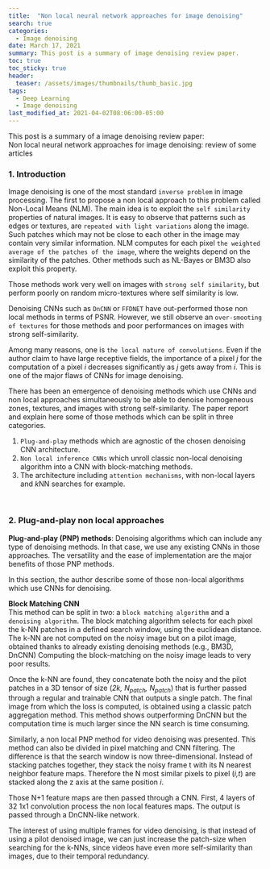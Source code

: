 ```yaml
---
title:  "Non local neural network approaches for image denoising"
search: true
categories:
  - Image denoising
date: March 17, 2021
summary: This post is a summary of image denoising review paper.
toc: true
toc_sticky: true
header:
  teaser: /assets/images/thumbnails/thumb_basic.jpg
tags:
  - Deep Learning
  - Image denoising
last_modified_at: 2021-04-02T08:06:00-05:00
---
```



This post is a summary of a image denoising review paper:  
Non local neural network approaches for image denoising: review of some articles  


### 1. Introduction  

Image denoising is one of the most standard `inverse problem` in image processing. The first to propose a non local approach to this problem called Non-Local Means (NLM). The main idea is to exploit the `self similarity` properties of natural images. It is easy to observe that patterns such as edges or textures, are `repeated with light variations` along the image. Such patches which may not be close to each other in the image may contain very similar information. NLM computes for each pixel `the weighted average of the patches of the image`, where the weights depend on the similarity of the patches. Other methods such as NL-Bayes or BM3D also exploit this property.  

Those methods work very well on images with `strong self similarity`, but perform poorly on random micro-textures where self similarity is low.  

Denoising CNNs such as `DnCNN` or `FFDNET` have out-performed those non local methods in terms of PSNR. However, we still observe an `over-smooting of textures` for those methods and poor performances on images with strong self-similarity.  

Among many reasons, one is `the local nature of convolutions`. Even if the author claim to have large receptive fields, the importance of a pixel *j* for the computation of a pixel *i* decreases significantly as *j* gets away from *i*. This is one of the major flaws of CNNs for image denoising.  

There has been an emergence of denoising methods which use CNNs and non local approaches simultaneously to be able to denoise homogeneous zones, textures, and images with strong self-similarity. The paper report and explain here some of those methods which can be split in three categories.  
1. `Plug-and-play` methods which are agnostic of the chosen denoising CNN architecture.  
2. `Non local inference CNNs` which unroll classic non-local denoising algorithm into a CNN with block-matching methods.  
3. The architecture including `attention mechanisms`, with non-local layers and *k*NN searches for example.  


<br>


### 2. Plug-and-play non local approaches  

**Plug-and-play (PNP) methods**: Denoising algorithms which can include any type of denoising methods. In that case, we use any existing CNNs in those approaches. The versatility and the ease of implementation are the major benefits of those PNP methods.  

In this section, the author describe some of those non-local algorithms which use CNNs for denoising.  


**Block Matching CNN**  
This method can be split in two: a `block matching algorithm` and a `denoising algorithm`. The block matching algorithm selects for each pixel the k-NN patches in a defined search window, using the euclidean distance. The k-NN are not computed on the noisy image but on a pilot image, obtained thanks to already existing denoising methods (e.g., BM3D, DnCNN) Computing the block-matching on the noisy image leads to very poor results.  

Once the k-NN are found, they concatenate both the noisy and the pilot patches in a 3D tensor of size (*2k, N<sub>patch</sub>, N<sub>patch</sub>*) that is further passed through a regular and trainable CNN that outputs a single patch. The final image from which the loss is computed, is obtained using a classic patch aggregation method. This method shows outperforming DnCNN but the computation time is much larger since the NN search is time consuming.  

Similarly, a non local PNP method for video denoising was presented. This method can also be divided in pixel matching and CNN filtering. The difference is that the search window is now three-dimensional. Instead of stacking patches together, they stack the noisy frame t with its N nearest neighbor feature maps. Therefore the N most similar pixels to pixel (*i,t*) are stacked along the z axis at the same position *i*.  

Those N+1 feature maps are then passed through a CNN. First, 4 layers of 32 1x1 convolution process the non local features maps. The output is passed through a DnCNN-like network.

The interest of using multiple frames for video denoising, is that instead of using a pilot denoised image, we can just increase the patch-size when searching for the k-NNs, since videos have even more self-similarity than images, due to their temporal redundancy.  
